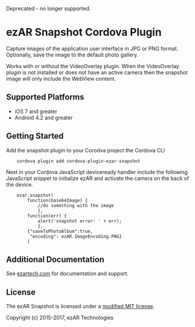 Deprecated - no longer supported.

# ezAR Snapshot Cordova Plugin
Capture images of the application user interface in JPG or PNG format.  
Optionally, save the image to the default photo gallery.

Works with or without the VideoOverlay plugin. When the VideoOverlay
plugin is not installed or does not have an active camera then the
snapshot image will only include the WebView content.

## Supported Platforms
- iOS 7 and greater
- Android 4.2 and greater

## Getting Started
Add the snapshot plugin to your Corodva project the Cordova CLI

        cordova plugin add cordova-plugin-ezar-snapshot

Next in your Cordova JavaScript deviceready handler include the following
JavaScript snippet to initialize ezAR and activate the camera on the
back of the device.

        ezar.snapshot(
            function(base64Image) {
                //do something with the image
                },
            function(err) {
                alert('snapshot error: ' + err);
                },       
            {"saveToPhotoAlbum":true,
             "encoding": ezAR.ImageEncoding.PNG}
            )

## Additional Documentation        
See [ezartech.com](http://ezartech.com) for documentation and support.

## License
The ezAR Snapshot is licensed under a [modified MIT license](http://www.ezartech.com/ezarstartupkit-license).


Copyright (c) 2015-2017, ezAR Technologies

